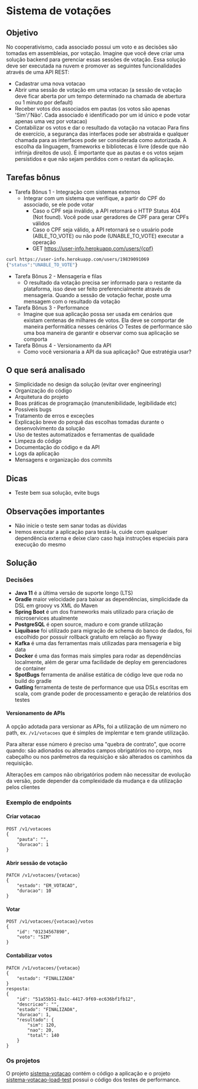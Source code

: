 # Sistema de votações

## Objetivo 

No cooperativismo, cada associado possui um voto e as decisões são tomadas em assembleias,  por votação. Imagine que você deve criar uma solução backend para gerenciar essas sessões de  votação. 
Essa solução deve ser executada na nuvem e promover as seguintes funcionalidades através de  uma API REST:  
- Cadastrar uma nova votacao 
- Abrir uma sessão de votação em uma votacao (a sessão de votação deve ficar aberta por um  tempo determinado na chamada de abertura ou 1 minuto por default) 
- Receber votos dos associados em pautas (os votos são apenas 'Sim'/'Não'. Cada associado  é identificado por um id único e pode votar apenas uma vez por votacao) 
- Contabilizar os votos e dar o resultado da votação na votacao 
Para fins de exercício, a segurança das interfaces pode ser abstraída e qualquer chamada para as  interfaces pode ser considerada como autorizada. A escolha da linguagem, frameworks e  bibliotecas é livre (desde que não infrinja direitos de uso). 
É importante que as pautas e os votos sejam persistidos e que não sejam perdidos com o restart  da aplicação. 

## Tarefas bônus 
- Tarefa Bônus 1 - Integração com sistemas externos 
  - Integrar com um sistema que verifique, a partir do CPF do associado, se ele pode  votar 
    - Caso o CPF seja inválido, a API retornará o HTTP Status 404 (Not found).  Você pode usar geradores de CPF para gerar CPFs válidos 
    - Caso o CPF seja válido, a API retornará se o usuário pode (ABLE_TO_VOTE)  ou não pode (UNABLE_TO_VOTE) executar a operação 
    - GET https://user-info.herokuapp.com/users/{cpf} 
```sh
curl https://user-info.herokuapp.com/users/19839091069
{"status":"UNABLE_TO_VOTE"}
```
- Tarefa Bônus 2 - Mensageria e filas 
  - O resultado da votação precisa ser informado para o restante da plataforma, isso  deve ser feito preferencialmente através de mensageria. Quando a sessão de  votação fechar, poste uma mensagem com o resultado da votação 
- Tarefa Bônus 3 - Performance 
  - Imagine que sua aplicação possa ser usada em cenários que existam centenas de  milhares de votos. Ela deve se comportar de maneira performática nesses cenários ○ Testes de performance são uma boa maneira de garantir e observar como sua  aplicação se comporta 
- Tarefa Bônus 4 - Versionamento da API 
  - Como você versionaria a API da sua aplicação? Que estratégia usar? 

## O que será analisado 
- Simplicidade no design da solução (evitar over engineering) 
- Organização do código 
- Arquitetura do projeto 
- Boas práticas de programação (manutenibilidade, legibilidade etc) 
- Possíveis bugs 
- Tratamento de erros e exceções 
- Explicação breve do porquê das escolhas tomadas durante o desenvolvimento da solução 
- Uso de testes automatizados e ferramentas de qualidade 
- Limpeza do código 
- Documentação do código e da API 
- Logs da aplicação 
- Mensagens e organização dos commits 

## Dicas 
- Teste bem sua solução, evite bugs 

## Observações importantes 
- Não inicie o teste sem sanar todas as dúvidas 
- Iremos executar a aplicação para testá-la, cuide com qualquer dependência externa e deixe  claro caso haja instruções especiais para execução do mesmo

## Solução

### Decisões

- **Java 11** é a última versão de suporte longo (LTS)
- **Gradle** maior velocidade para baixar as dependências, simplicidade da DSL em groovy vs XML do Maven
- **Spring Boot** é um dos frameworks mais utilizado para criação de microservices atualmente
- **PostgreSQL** é open source, maduro e com grande utilização
- **Liquibase** foi utilizado para migração de schema do banco de dados, foi escolhido por possuir rollback gratuíto em relação ao flyway
- **Kafka** é uma das ferramentas mais utilizadas para mensageria e big data
- **Docker** é uma das formas mais simples para rodar as dependências localmente, além de gerar uma facilidade de deploy em gerenciadores de container
- **SpotBugs** ferramenta de análise estática de código leve que roda no build do gradle
- **Gatling** ferramenta de teste de performance que usa DSLs escritas em scala, com grande poder de processamento e geração de relatórios dos testes

#### Versionamento de APIs

A opção adotada para versionar as APIs, foi a utilização de um número no path, ex. `/v1/votacoes` que é simples de implemtar e tem grande utilização.

Para alterar esse número é preciso uma "quebra de contrato", que ocorre quando: são adionados ou alterados campos obrigatórios no corpo, nos cabeçalho ou nos parêmetros da requisição e são alterados os caminhos da requisição.

Alterações em campos não obrigatórios podem não necessitar de evolução da versão, pode depender da complexidade da mudança e da utilização pelos clientes

### Exemplo de endpoints

#### Criar votacao
```
POST /v1/votacoes
{
    "pauta": "",
    "duracao": 1
}
```

#### Abrir sessão de votação
```
PATCH /v1/votacoes/{votacao}
{
    "estado": "EM_VOTACAO",
    "duracao": 10
}
```

#### Votar
```
POST /v1/votacoes/{votacao}/votos
{
    "id": "01234567890",
    "voto": "SIM"
}
```

#### Contabilizar votos

```
PATCH /v1/votacoes/{votacao}
{
    "estado": "FINALIZADA"
}
resposta:
{
    "id": "51a55b51-8a1c-4417-9f69-ec636bf1fb12",
    "descricao": "",
    "estado": "FINALIZADA",
    "duracao": 1,
    "resultado": {
        "sim": 120,
        "nao": 20,
        "total": 140
    }
}
```

### Os projetos

O projeto [sistema-votacao](./sistema-votacao/README.md) contém o código a aplicação e o projeto [sistema-votacao-load-test](./sistema-votacao-load-test/README.md) possui o código dos testes de performance.